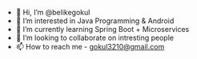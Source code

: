 - 👋 Hi, I’m @belikegokul
- 👀 I’m interested in Java Programming & Android
- 🌱 I’m currently learning Spring Boot + Microservices
- 💞️ I’m looking to collaborate on intresting people
- 📫 How to reach me - gokul3210@gmail.com

<!---
belikegokul/belikegokul is a ✨ special ✨ repository because its `README.md` (this file) appears on your GitHub profile.
You can click the Preview link to take a look at your changes.
--->
